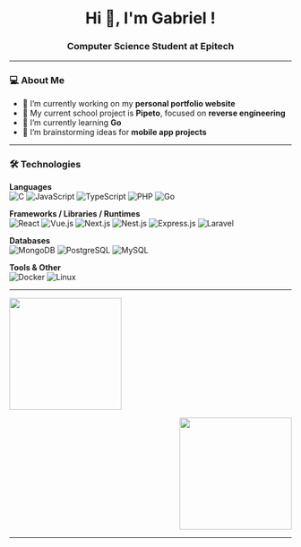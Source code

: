 <h1 align="center">Hi 👋, I'm Gabriel !</h1>
<h3 align="center">Computer Science Student at Epitech</h3>

---

### 💻 About Me
- 🔭 I’m currently working on my **personal portfolio website**
- 🧪 My current school project is **Pipeto**, focused on **reverse engineering**
- 🌱 I’m currently learning **Go**
- 📱 I’m brainstorming ideas for **mobile app projects**

---

### 🛠️ Technologies

**Languages**  
![C](https://img.shields.io/badge/C-00599C?style=flat&logo=c&logoColor=white)
![JavaScript](https://img.shields.io/badge/JavaScript-F7DF1E?style=flat&logo=javascript&logoColor=black)
![TypeScript](https://img.shields.io/badge/TypeScript-3178C6?style=flat&logo=typescript&logoColor=white)
![PHP](https://img.shields.io/badge/PHP-777BB4?style=flat&logo=php&logoColor=white)
![Go](https://img.shields.io/badge/Go-00ADD8?style=flat&logo=go&logoColor=white)

**Frameworks / Libraries / Runtimes**  
![React](https://img.shields.io/badge/React-20232A?style=flat&logo=react&logoColor=61DAFB)
![Vue.js](https://img.shields.io/badge/Vue.js-35495E?style=flat&logo=vue.js&logoColor=4FC08D)
![Next.js](https://img.shields.io/badge/Next.js-000000?style=flat&logo=nextdotjs&logoColor=white)
![Nest.js](https://img.shields.io/badge/Nest.js-E0234E?style=flat&logo=nestjs&logoColor=white)
![Express.js](https://img.shields.io/badge/Express.js-000000?style=flat&logo=express&logoColor=white)
![Laravel](https://img.shields.io/badge/Laravel-FF2D20?style=flat&logo=laravel&logoColor=white)

**Databases**  
![MongoDB](https://img.shields.io/badge/MongoDB-47A248?style=flat&logo=mongodb&logoColor=white)
![PostgreSQL](https://img.shields.io/badge/PostgreSQL-4169E1?style=flat&logo=postgresql&logoColor=white)
![MySQL](https://img.shields.io/badge/MySQL-4479A1?style=flat&logo=mysql&logoColor=white)

**Tools & Other**  
![Docker](https://img.shields.io/badge/Docker-2496ED?style=flat&logo=docker&logoColor=white)
![Linux](https://img.shields.io/badge/Linux-FCC624?style=flat&logo=linux&logoColor=black)

---

<p align="left">
  <img src="https://github.com/gabrieldaouk1/gabrieldaouk1/blob/main/assets/pika.gif?raw=true" width="200px" />
</p>

<p align="right">
  <img src="https://github.com/gabrieldaouk1/gabrieldaouk1/blob/main/assets/scorbunny-pokemon.gif?raw=true" width="200px" />
</p>

---

